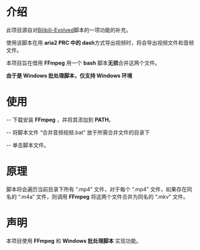 # 介绍

此项目源自对[Bilibili-Evolved](https://github.com/the1812/Bilibili-Evolved)脚本的一项功能的补充。

使用该脚本在用 **aria2 PRC 中的 dash**方式导出视频时，将会导出视频文件和音频文件。

本项目旨在借用 **FFmpeg** 用一个 **bash** 脚本**无损**合并这两个文件。

**由于是 Windows 批处理脚本，仅支持 Windows 环境**

# 使用

-- 下载安装 **FFmpeg** ，并将其添加到 **PATH**。

-- 将脚本文件 “合并音频视频.bat” 放于所需合并文件的目录下

-- 单击脚本文件。

# 原理

脚本将会遍历当前目录下所有 “.mp4” 文件，对于每个 “.mp4” 文件，如果存在同名的 “.m4a” 文件，则调用 **FFmpeg** 将这两个文件合并为同名的 “.mkv” 文件。

# 声明

本项目使用 **FFmpeg** 和 **Windows 批处理脚本** 实现功能。
